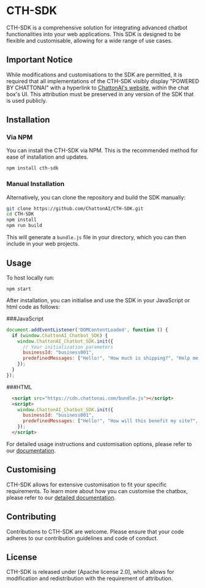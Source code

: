 # CTH-SDK

CTH-SDK is a comprehensive solution for integrating advanced chatbot functionalities into your web applications. This SDK is designed to be flexible and customisable, allowing for a wide range of use cases.

## Important Notice

While modifications and customisations to the SDK are permitted, it is required that all implementations of the CTH-SDK visibly display "POWERED BY CHATTONAI" with a hyperlink to [ChattonAI's website](https://chattonai.com), within the chat box's UI. This attribution must be preserved in any version of the SDK that is used publicly.

## Installation

### Via NPM

You can install the CTH-SDK via NPM. This is the recommended method for ease of installation and updates.

```bash
npm install cth-sdk
```

### Manual Installation

Alternatively, you can clone the repository and build the SDK manually:

```bash
git clone https://github.com/ChattonAI/CTH-SDK.git
cd CTH-SDK
npm install
npm run build
```

This will generate a `bundle.js` file in your directory, which you can then include in your web projects.

## Usage

To host locally run:

```npm start```

After installation, you can initialise and use the SDK in your JavaScript or html code as follows:

###JavaScript

```javascript
document.addEventListener('DOMContentLoaded', function () {
  if (window.ChattonAI_Chatbot_SDK) {
    window.ChattonAI_Chatbot_SDK.init({
      // Your initialization parameters
      businessId: "business001",
      predefinedMessages: ["Hello!", "How much is shipping?", "Help me pick a poster", "Album posters"]
    });
  }
});
```

###HTML

```html
  <script src="https://cdn.chattonai.com/bundle.js"></script>
  <script>
    window.ChattonAI_Chatbot_SDK.init({
      businessId: "business001",
      predefinedMessages: ["Hello!", "How will this benefit my site?", "Help me pick a plan", "what is text analysis?"]
    });
  </script>
```

For detailed usage instructions and customisation options, please refer to our [documentation](documentation.chattonai.com).

## Customising

CTH-SDK allows for extensive customisation to fit your specific requirements. To learn more about how you can customise the chatbox, please refer to our [detailed documentation](documentation.chattonai.com).

## Contributing

Contributions to CTH-SDK are welcome. Please ensure that your code adheres to our contribution guidelines and code of conduct.

## License

CTH-SDK is released under [Apache license 2.0], which allows for modification and redistribution with the requirement of attribution.
